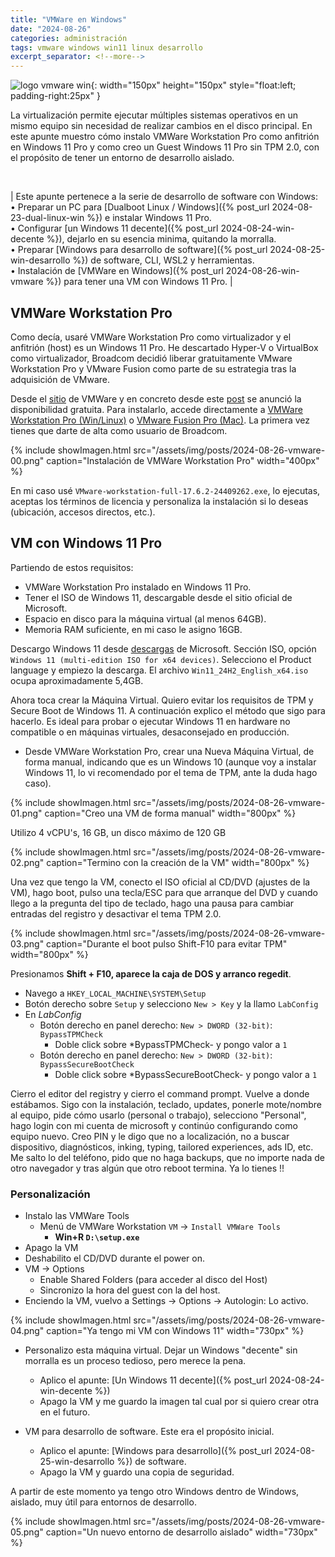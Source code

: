```yaml
---
title: "VMWare en Windows"
date: "2024-08-26"
categories: administración
tags: vmware windows win11 linux desarrollo
excerpt_separator: <!--more-->
---
```



![logo vmware win](/assets/img/posts/logo-vmware-vm.svg){: width="150px" height="150px" style="float:left; padding-right:25px" }

La virtualización permite ejecutar múltiples sistemas operativos en un mismo equipo sin necesidad de realizar cambios en el disco principal. En este apunte muestro cómo instalo VMWare Workstation Pro como anfitrión en Windows 11 Pro y como creo un Guest Windows 11 Pro sin TPM 2.0, con el propósito de tener un entorno de desarrollo aislado.

<br clear="left"/>
<style>
table {
    font-size: 0.8em;
}
</style>
<!--more-->

| Este apunte pertenece a la serie de desarrollo de software con Windows:<br>• Preparar un PC para [Dualboot Linux / Windows]({% post_url 2024-08-23-dual-linux-win %}) e instalar Windows 11 Pro.<br>• Configurar [un Windows 11 decente]({% post_url 2024-08-24-win-decente %}), dejarlo en su esencia minima, quitando la morralla.<br>• Preparar [Windows para desarrollo de software]({% post_url 2024-08-25-win-desarrollo %}) de software, CLI, WSL2 y herramientas.<br>• Instalación de [VMWare en Windows]({% post_url 2024-08-26-win-vmware %}) para tener una VM con Windows 11 Pro. |

## VMWare Workstation Pro

Como decía, usaré VMWare Workstation Pro como virtualizador y el anfitrión (host) es un Windows 11 Pro. He descartado Hyper-V o VirtualBox como virtualizador, Broadcom decidió liberar gratuitamente VMware Workstation Pro y VMware Fusion como parte de su estrategia tras la adquisición de VMware.

Desde el [sitio](https://www.vmware.com/products/workstation-pro.html) de VMWare y en concreto desde este [post](https://blogs.vmware.com/workstation/2024/05/vmware-workstation-pro-now-available-free-for-personal-use.html) se anunció la disponibilidad gratuita. Para instalarlo, accede directamente a [VMWare Workstation Pro (Win/Linux)](https://support.broadcom.com/group/ecx/productdownloads?subfamily=VMware+Workstation+Pro) o [VMware Fusion Pro (Mac)](https://support.broadcom.com/group/ecx/productdownloads?subfamily=VMware+Fusion). La primera vez tienes que darte de alta como usuario de Broadcom.

{% include showImagen.html
      src="/assets/img/posts/2024-08-26-vmware-00.png"
      caption="Instalación de VMWare Workstation Pro"
      width="400px"
      %}

En mi caso usé `VMware-workstation-full-17.6.2-24409262.exe`, lo ejecutas, aceptas los términos de licencia y personaliza la instalación si lo deseas (ubicación, accesos directos, etc.).

## VM con Windows 11 Pro

Partiendo de estos requisitos:

- VMWare Workstation Pro instalado en Windows 11 Pro.
- Tener el ISO de Windows 11, descargable desde el sitio oficial de Microsoft.
- Espacio en disco para la máquina virtual (al menos 64GB).
- Memoria RAM suficiente, en mi caso le asigno 16GB.

Descargo Windows 11 desde [descargas](https://www.microsoft.com/software-download/windows11) de Microsoft. Sección ISO, opción `Windows 11 (multi-edition ISO for x64 devices)`. Selecciono el Product language y empiezo la descarga. El archivo `Win11_24H2_English_x64.iso` ocupa aproximadamente 5,4GB.

Ahora toca crear la Máquina Virtual. Quiero evitar los requisitos de TPM y Secure Boot de Windows 11. A continuación explico el método que sigo para hacerlo. Es ideal para probar o ejecutar Windows 11 en hardware no compatible o en máquinas virtuales, desaconsejado en producción.

- Desde VMWare Workstation Pro, crear una Nueva Máquina Virtual, de forma manual, indicando que es un Windows 10 (aunque voy a instalar Windows 11, lo vi recomendado por el tema de TPM, ante la duda hago caso).

{% include showImagen.html
      src="/assets/img/posts/2024-08-26-vmware-01.png"
      caption="Creo una VM de forma manual"
      width="800px"
      %}

Utilizo 4 vCPU's, 16 GB, un disco máximo de 120 GB

{% include showImagen.html
      src="/assets/img/posts/2024-08-26-vmware-02.png"
      caption="Termino con la creación de la VM"
      width="800px"
      %}

Una vez que tengo la VM, conecto el ISO oficial al CD/DVD (ajustes de la VM), hago boot, pulso una tecla/ESC para que arranque del DVD y cuando llego a la pregunta del tipo de teclado, hago una pausa para cambiar entradas del registro y desactivar el tema TPM 2.0.

{% include showImagen.html
      src="/assets/img/posts/2024-08-26-vmware-03.png"
      caption="Durante el boot pulso Shift-F10 para evitar TPM"
      width="800px"
      %}

Presionamos **Shift + F10, aparece la caja de DOS y arranco regedit**.

- Navego a `HKEY_LOCAL_MACHINE\SYSTEM\Setup`
- Botón derecho sobre `Setup` y selecciono `New > Key` y la llamo `LabConfig`
- En *LabConfig*
  - Botón derecho en panel derecho: `New > DWORD (32-bit)`: `BypassTPMCheck`
    - Doble click sobre *BypassTPMCheck- y pongo valor a `1`
  - Botón derecho en panel derecho: `New > DWORD (32-bit)`: `BypassSecureBootCheck`
    - Doble click sobre *BypassSecureBootCheck- y pongo valor a `1`

Cierro el editor del registry y cierro el command prompt. Vuelve a donde estábamos. Sigo con la instalación, teclado, updates, ponerle mote/nombre al equipo, pide cómo usarlo (personal o trabajo), selecciono "Personal", hago login con mi cuenta de microsoft y continúo configurando como equipo nuevo. Creo PIN y le digo que no a localización, no a buscar dispositivo, diagnósticos, inking, typing, tailored experiences, ads ID, etc. Me salto lo del teléfono, pido que no haga backups, que no importe nada de otro navegador y tras algún que otro reboot termina. Ya lo tienes !!

### Personalización

- Instalo las VMWare Tools
  - Menú de VMWare Workstation `VM` -> `Install VMWare Tools`
    - **Win+R `D:\setup.exe`**
- Apago la VM
- Deshabilito el CD/DVD durante el power on.
- VM -> Options
  - Enable Shared Folders (para acceder al disco del Host)
  - Sincronizo la hora del guest con la del host.
- Enciendo la VM, vuelvo a Settings -> Options -> Autologin: Lo activo.

{% include showImagen.html
      src="/assets/img/posts/2024-08-26-vmware-04.png"
      caption="Ya tengo mi VM con Windows 11"
      width="730px"
      %}

- Personalizo esta máquina virtual. Dejar un Windows "decente" sin morralla es un proceso tedioso, pero merece la pena.
  - Aplico el apunte: [Un Windows 11 decente]({% post_url 2024-08-24-win-decente %})
  - Apago la VM y me guardo la imagen tal cual por si quiero crear otra en el futuro.

- VM para desarrollo de software. Este era el propósito inicial.
  - Aplico el apunte: [Windows para desarrollo]({% post_url 2024-08-25-win-desarrollo %}) de software.
  - Apago la VM y guardo una copia de seguridad.

A partir de este momento ya tengo otro Windows dentro de Windows, aislado, muy útil para entornos de desarrollo.

{% include showImagen.html
      src="/assets/img/posts/2024-08-26-vmware-05.png"
      caption="Un nuevo entorno de desarrollo aislado"
      width="730px"
      %}
